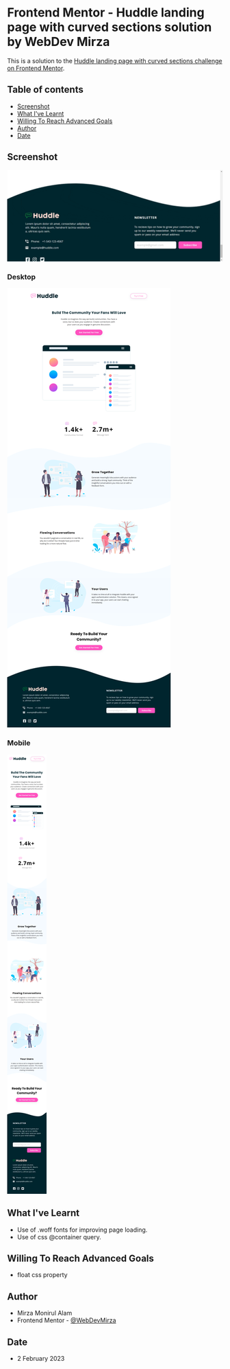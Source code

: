 # Frontend Mentor - Huddle landing page with curved sections solution by WebDev Mirza

This is a solution to the [Huddle landing page with curved sections challenge on Frontend Mentor](https://www.frontendmentor.io/challenges/huddle-landing-page-with-curved-sections-5ca5ecd01e82137ec91a50f2).

## Table of contents

- [Screenshot](#screenshot)
- [What I've Learnt](#What-I've-Learnt)
- [Willing To Reach Advanced Goals](#Willing-To-Reach-Advanced-Goals)
- [Author](#author)
- [Date](#date)

## Screenshot

![](./ss.gif)

### Desktop

![](./lg.webp)

### Mobile

![](./sm.webp)

## What I've Learnt

- Use of .woff fonts for improving page loading.
- Use of css @container query.

## Willing To Reach Advanced Goals

- float css property

## Author

- Mirza Monirul Alam
- Frontend Mentor - [@WebDevMirza](https://www.frontendmentor.io/profile/WebDevMirza)

## Date

- 2 February 2023
